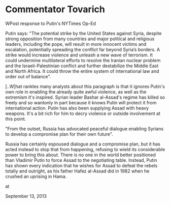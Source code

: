 # Commentator Tovarich
WPost response to Putin's NYTimes Op-Ed

Putin says: "The potential strike by the United States against Syria, despite strong opposition from many countries and major political and religious leaders, including the pope, will result in more innocent victims and escalation, potentially spreading the conflict far beyond Syria’s borders. A strike would increase violence and unleash a new wave of terrorism. It could undermine multilateral efforts to resolve the Iranian nuclear problem and the Israeli-Palestinian conflict and further destabilize the Middle East and North Africa. It could throw the entire system of international law and order out of balance".

[..W]hat rankles many analysts about this paragraph is that it ignores Putin's own role in enabling the already quite awful violence, as well as the extremism it's inspired. Syrian leader Bashar al-Assad's regime has killed so freely and so wantonly in part because it knows Putin will protect it from international action. Putin has also been supplying Assad with heavy weapons. It's a bit rich for him to decry violence or outside involvement at this point.

"From the outset, Russia has advocated peaceful dialogue enabling Syrians to develop a compromise plan for their own future".

Russia has certainly espoused dialogue and a compromise plan, but it has acted instead to stop that from happening, refusing to wield its considerable power to bring this about. There is no one in the world better positioned than Vladimir Putin to force Assad to the negotiating table. Instead, Putin has shown every indication that he wishes for Assad to defeat the rebels totally and outright, as his father Hafez al-Assad did in 1982 when he crushed an uprising in Hama.







at

September 13, 2013















